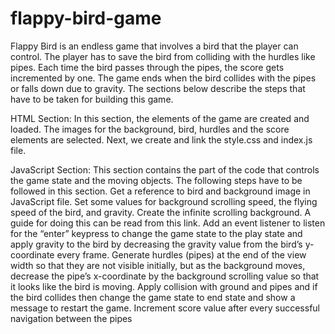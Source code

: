 # flappy-bird-game
Flappy Bird is an endless game that involves a bird that the player can control. The player has
to save the bird from colliding with the hurdles like pipes. Each time the bird passes through the
pipes, the score gets incremented by one. The game ends when the bird collides with the pipes
or falls down due to gravity. The sections below describe the steps that have to be taken for
building this game.

HTML Section: In this section, the elements of the game are created and loaded. The images
for the background, bird, hurdles and the score elements are selected. Next, we create and link
the style.css and index.js file.

JavaScript Section: This section contains the part of the code that controls the game state
and the moving objects. The following steps have to be followed in this section.
Get a reference to bird and background image in JavaScript file.
Set some values for background scrolling speed, the flying speed of the bird, and gravity.
Create the infinite scrolling background. A guide for doing this can be read from this link.
Add an event listener to listen for the “enter” keypress to change the game state to the play
state and apply gravity to the bird by decreasing the gravity value from the bird’s y-coordinate
every frame.
Generate hurdles (pipes) at the end of the view width so that they are not visible initially, but as
the background moves, decrease the pipe’s x-coordinate by the background scrolling value so
that it looks like the bird is moving.
Apply collision with ground and pipes and if the bird collides then change the game state to end
state and show a message to restart the game.
Increment score value after every successful navigation between the pipes
